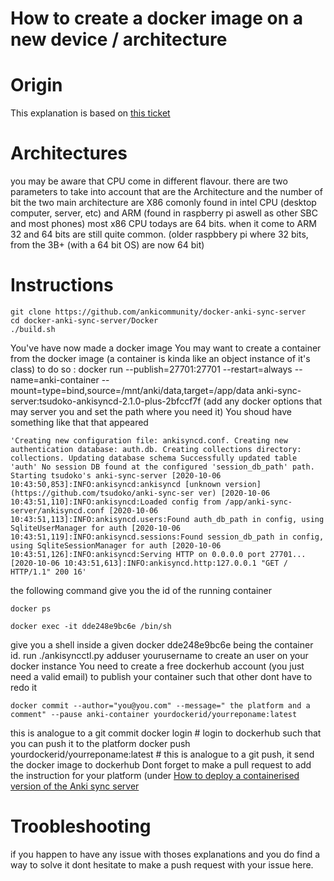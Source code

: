 How to create a docker image on a new device / architecture
===========================================================

# Origin
This explanation is based on [this ticket](https://github.com/ankicommunity/docker-anki-sync-server/issues/9)

# Architectures
you may be aware that CPU come in different flavour.
there are two parameters to take into account that are the Architecture and the number of bit 
the two main architecture are X86 comonly found in intel CPU (desktop computer, server, etc) and ARM (found in raspberry pi aswell as other SBC and most phones)
most x86 CPU todays are 64 bits.
when it come to ARM 32 and 64 bits are still quite common. (older raspbbery pi where 32 bits, from the 3B+ (with a 64 bit OS) are now 64 bit)

# Instructions
    git clone https://github.com/ankicommunity/docker-anki-sync-server
    cd docker-anki-sync-server/Docker
    ./build.sh
You've have now made a docker image
You may want to create a container from the docker image (a container is kinda like an object instance of it's class)
to do so : 
    docker run --publish=27701:27701 --restart=always --name=anki-container --mount=type=bind,source=/mnt/anki/data,target=/app/data anki-sync-server:tsudoko-ankisyncd-2.1.0-plus-2bfccf7f
(add any docker options that may server you and set the path where you need it)
You shoud have something like that that appeared

    'Creating new configuration file: ankisyncd.conf. Creating new authentication database: auth.db. Creating collections directory: collections. Updating database schema Successfully updated table 'auth' No session DB found at the configured 'session_db_path' path. Starting tsudoko's anki-sync-server [2020-10-06 10:43:50,853]:INFO:ankisyncd:ankisyncd [unknown version] (https://github.com/tsudoko/anki-sync-ser ver) [2020-10-06 10:43:51,110]:INFO:ankisyncd:Loaded config from /app/anki-sync-server/ankisyncd.conf [2020-10-06 10:43:51,113]:INFO:ankisyncd.users:Found auth_db_path in config, using SqliteUserManager for auth [2020-10-06 10:43:51,119]:INFO:ankisyncd.sessions:Found session_db_path in config, using SqliteSessionManager for auth [2020-10-06 10:43:51,126]:INFO:ankisyncd:Serving HTTP on 0.0.0.0 port 27701... [2020-10-06 10:43:51,613]:INFO:ankisyncd.http:127.0.0.1 "GET / HTTP/1.1" 200 16'
the following command give you the id of the running container

    docker ps
    
    docker exec -it dde248e9bc6e /bin/sh
give you a shell inside a given docker dde248e9bc6e being the container id.
run
    ./ankisyncctl.py adduser yourusername
to create an user on your docker instance
You need to create a free dockerhub account (you just need a valid email) to publish your container such that other dont have to redo it

    docker commit --author="you@you.com" --message=" the platform and a comment" --pause anki-container yourdockerid/yourreponame:latest
this is analogue to a git commit
    docker login # login to dockerhub such that you can push it to the platform
    docker push yourdockerid/yourreponame:latest # this is analogue to a git push, it send the docker image to  dockerhub
Dont forget to make a pull request to add the instruction for your platform (under [How to deploy a containerised version of the Anki sync server](https://ankicommunity.github.io/Tutorials/Index/DockerDeploy/)

# Troobleshooting
if you happen to have any issue with thoses explanations and you do find a way to solve it dont hesitate to make a push request with your issue here.
